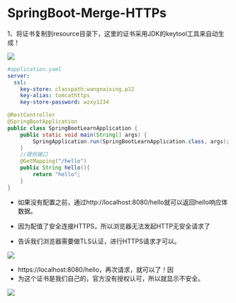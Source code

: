 # SpringBoot-Merge-HTTPs

1、将证书复制到resource目录下，这里的证书采用JDK的keytool工具来自动生成！

![](../../../../../spring-learn/%E7%8E%8B%E4%B9%83%E9%86%92%E7%9A%84%E7%AC%94%E8%AE%B0/112-%E6%B1%9F%E5%8D%97%E4%B8%80%E7%82%B9%E9%9B%A8-%E5%9C%A8SpringBoot%E4%B8%AD%E9%9B%86%E6%88%90Https.assets/image-20220327115742375.png)

```yaml
#application.yaml
server:
  ssl:
    key-store: classpath:wangnaixing.p12
    key-alias: tomcathttps
    key-store-password: wzxy1234
```

```java
@RestController
@SpringBootApplication
public class SpringBootLearnApplication {
    public static void main(String[] args) {
        SpringApplication.run(SpringBootLearnApplication.class, args);
    }
    //提供接口
    @GetMapping("/hello")
    public String hello(){
        return "hello";
    }
}
```

- 如果没有配置之前，通过http://localhost:8080/hello就可以返回hello响应体数据。

- 因为配值了安全连接HTTPS，所以浏览器无法发起HTTP无安全请求了

- 告诉我们浏览器需要做TLS认证，进行HTTPS请求才可以。

![](../../../../../spring-learn/%E7%8E%8B%E4%B9%83%E9%86%92%E7%9A%84%E7%AC%94%E8%AE%B0/112-%E6%B1%9F%E5%8D%97%E4%B8%80%E7%82%B9%E9%9B%A8-%E5%9C%A8SpringBoot%E4%B8%AD%E9%9B%86%E6%88%90Https.assets/image-20220327120016971.png)

- https://localhost:8080/hello，再次请求，就可以了！因
- 为这个证书是我们自己的，官方没有授权认可，所以就显示不安全。

![](../../../../../spring-learn/%E7%8E%8B%E4%B9%83%E9%86%92%E7%9A%84%E7%AC%94%E8%AE%B0/112-%E6%B1%9F%E5%8D%97%E4%B8%80%E7%82%B9%E9%9B%A8-%E5%9C%A8SpringBoot%E4%B8%AD%E9%9B%86%E6%88%90Https.assets/image-20220327120204482.png)

